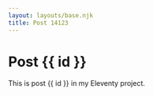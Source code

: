 ```yaml
---
layout: layouts/base.njk
title: Post 14123
---
```


# Post {{ id }}

This is post {{ id }} in my Eleventy project.
